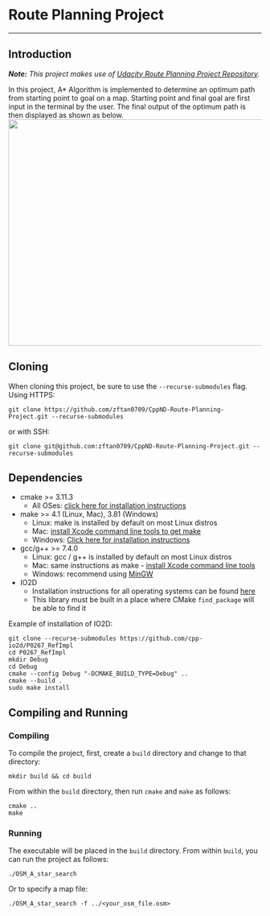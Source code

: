 # **Route Planning Project**
---

## Introduction
_**Note:** This project makes use of [Udacity Route Planning Project Repository](https://github.com/udacity/CppND-Route-Planning-Project)._

In this project, A* Algorithm is implemented to determine an optimum path from starting point to goal on a map. Starting point and final goal are first input in the terminal by the user. The final output of the optimum path is then displayed as shown as below.
<img src="map.png" width="600" height="450" />

## Cloning

When cloning this project, be sure to use the `--recurse-submodules` flag. Using HTTPS:
```
git clone https://github.com/zftan0709/CppND-Route-Planning-Project.git --recurse-submodules
```
or with SSH:
```
git clone git@github.com:zftan0709/CppND-Route-Planning-Project.git --recurse-submodules
```

## Dependencies
* cmake >= 3.11.3
  * All OSes: [click here for installation instructions](https://cmake.org/install/)
* make >= 4.1 (Linux, Mac), 3.81 (Windows)
  * Linux: make is installed by default on most Linux distros
  * Mac: [install Xcode command line tools to get make](https://developer.apple.com/xcode/features/)
  * Windows: [Click here for installation instructions](http://gnuwin32.sourceforge.net/packages/make.htm)
* gcc/g++ >= 7.4.0
  * Linux: gcc / g++ is installed by default on most Linux distros
  * Mac: same instructions as make - [install Xcode command line tools](https://developer.apple.com/xcode/features/)
  * Windows: recommend using [MinGW](http://www.mingw.org/)
* IO2D
  * Installation instructions for all operating systems can be found [here](https://github.com/cpp-io2d/P0267_RefImpl/blob/master/BUILDING.md)
  * This library must be built in a place where CMake `find_package` will be able to find it

Example of installation of IO2D:
```
git clone --recurse-submodules https://github.com/cpp-io2d/P0267_RefImpl
cd P0267_RefImpl
mkdir Debug
cd Debug
cmake --config Debug "-DCMAKE_BUILD_TYPE=Debug" ..
cmake --build .
sudo make install
```
## Compiling and Running

### Compiling
To compile the project, first, create a `build` directory and change to that directory:
```
mkdir build && cd build
```
From within the `build` directory, then run `cmake` and `make` as follows:
```
cmake ..
make
```
### Running
The executable will be placed in the `build` directory. From within `build`, you can run the project as follows:
```
./OSM_A_star_search
```
Or to specify a map file:
```
./OSM_A_star_search -f ../<your_osm_file.osm>
```
